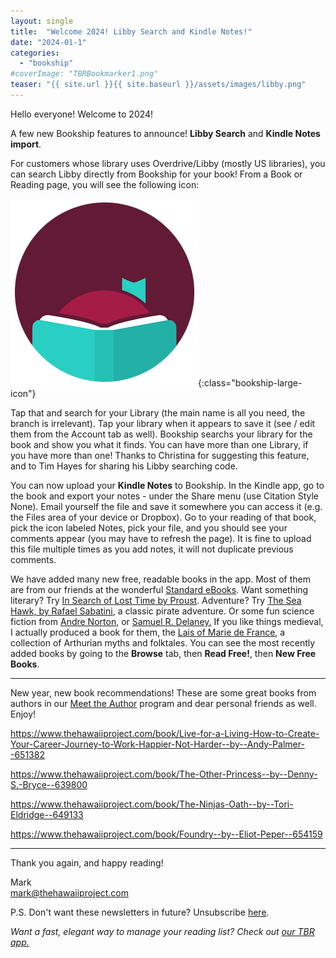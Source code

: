 ```yaml
---
layout: single
title:  "Welcome 2024! Libby Search and Kindle Notes!"
date: "2024-01-1"
categories: 
  - "bookship"
#coverImage: "TBRBookmarker1.png"
teaser: "{{ site.url }}{{ site.baseurl }}/assets/images/libby.png"
---
```


Hello everyone! Welcome to 2024!
 
A few new Bookship features to announce! **Libby Search** and **Kindle Notes import**.

For customers whose library uses Overdrive/Libby (mostly US libraries), you can search Libby directly from Bookship for your book! From a Book or Reading page, you will see the following icon:

![Alt text](/assets/images/libby.png){:class="bookship-large-icon"}

Tap that and search for your Library (the main name is all you need, the branch is irrelevant). Tap your library when it appears to save it (see / edit them from the Account tab as well). Bookship searchs your library for the book and show you what it finds. You can have more than one Library, if you have more than one! Thanks to Christina for suggesting this feature, and to Tim Hayes for sharing his Libby searching code.

You can now upload your **Kindle Notes** to Bookship. In the Kindle app, go to the book and export your notes - under the Share menu (use Citation Style None). Email yourself the file and save it somewhere you can access it (e.g. the Files area of your device or Dropbox). Go to your reading of that book, pick the icon labeled Notes, pick your file, and you should see your comments appear (you may have to refresh the page). It is fine to upload this file multiple times as you add notes, it will not duplicate previous comments.

We have added many new free, readable books in the app. Most of them are from our friends at the wonderful [Standard eBooks](https://standardebooks.org). Want something literary? Try [In Search of Lost Time by Proust](https://links.bookshipapp.com/u0E6DUtgoGb). Adventure? Try [The Sea Hawk, by Rafael Sabatini](https://links.bookshipapp.com/qCeQzcJgoGb), a classic pirate adventure. Or some fun science fiction from [Andre Norton](https://links.bookshipapp.com/63Oe6mqgoGb), or [Samuel R. Delaney.](https://links.bookshipapp.com/EFIqInsgoGb) If you like things medieval, I actually produced a book for them, the [Lais of Marie de France](https://links.bookshipapp.com/1HMCJhpgoGb), a collection of Arthurian myths and folktales. You can see the most recently added books by going to the **Browse** tab, then **Read Free!**, then **New Free Books**.

----

New year, new book recommendations! These are some great books from authors in our [Meet the Author](https://blog.bookshipapp.com/2021/03/11/getting-an-author-to-visit-your-book-club/) program and dear personal friends as well. Enjoy!


https://www.thehawaiiproject.com/book/Live-for-a-Living-How-to-Create-Your-Career-Journey-to-Work-Happier-Not-Harder--by--Andy-Palmer--651382

https://www.thehawaiiproject.com/book/The-Other-Princess--by--Denny-S.-Bryce--639800

https://www.thehawaiiproject.com/book/The-Ninjas-Oath--by--Tori-Eldridge--649133

https://www.thehawaiiproject.com/book/Foundry--by--Eliot-Peper--654159

----

Thank you again, and happy reading!

Mark  
mark@thehawaiiproject.com

P.S. Don't want these newsletters in future? Unsubscribe [here](https://www.bookshipapp.com/#/newsletterUnsubscribe/%recipient.USERKEY%).

_Want a fast, elegant way to manage your reading list? Check out [our TBR app.](https://tbrapp.co)_






